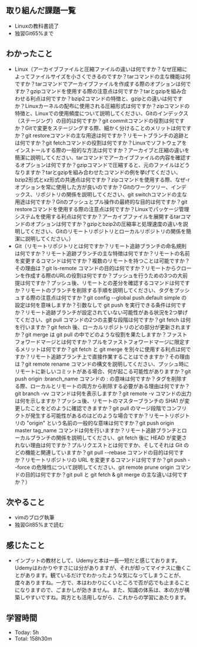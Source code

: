 ## 取り組んだ課題一覧
- Linuxの教科書読了
- 独習Git65%まで
## わかったこと
- Linux（アーカイブファイルと圧縮ファイルの違いは何ですか？なぜ圧縮によってファイルサイズを小さくできるのですか？tarコマンドの主な機能は何ですか？tarコマンドでアーカイブファイルを作成する際のオプションは何ですか？gzipコマンドを使用する際の注意点は何ですか？tarとgzipを組み合わせる利点は何ですか？bzip2コマンドの特徴と、gzipとの違いは何ですか？Linuxカーネルの配布に使用される圧縮形式は何ですか？zipコマンドの特徴と、Linuxでの使用頻度について説明してください、Gitのインデックス（ステージング）の目的は何ですか？git commitコマンドの役割は何ですか？Gitで変更をステージングする際、細かく分けることのメリットは何ですか？git restoreコマンドの主な用途は何ですか？リモートブランチの追跡とは何ですか？git fetchコマンドの役割は何ですか？Linuxでソフトウェアをインストールする際の一般的な方法は何ですか？アーカイブと圧縮の違いを簡潔に説明してください、tarコマンドでアーカイブファイルの内容を確認するオプションは何ですか？gzipコマンドで圧縮すると、元のファイルはどうなりますか？tarとgzipを組み合わせたコマンドの例を挙げてください、bzip2形式とxz形式の共通点は何ですか？zipコマンドを使用する際、なぜ-rオプションを常に使用した方が良いのですか？Gitのワークツリー、インデックス、リポジトリの関係を説明してください、git switchコマンドの主な用途は何ですか？Gitのプッシュとプル操作の最終的な目的は何ですか？git restoreコマンドを使用する際の注意点は何ですか？Linuxでパッケージ管理システムを使用する利点は何ですか？アーカイブファイルを展開するtarコマンドのオプションは何ですか？gzipとbzip2の圧縮率と処理速度の違いを説明してください、Gitのリモートリポジトリとローカルリポジトリの関係を簡潔に説明してください。）
- Git（リモートリポジトリとは何ですか？リモート追跡ブランチの命名規則は何ですか？リモート追跡ブランチの主な特徴は何ですか？リモートの名前を変更するコマンドは何ですか？複数のリモートを持つことは可能ですか？その理由は？git ls-remote コマンドの目的は何ですか？リモートからクローンを作成する際のURLの役割は何ですか？プッシュを行うための3つの大前提は何ですか？プッシュ後、リモートとの差分を確認するコマンドは何ですか？リモートのブランチを削除する手順を説明してください、タグをプッシュする際の注意点は何ですか？git config --global push.default simple の設定は何を意味しますか？引数なしで git push を実行できる条件は何ですか？リモート追跡ブランチが設定されていない可能性がある状況を2つ挙げてください、git pull コマンドの2つの主要な段階は何ですか？git fetch は何を行いますか？git fetch 後、ローカルリポジトリのどの部分が更新されますか？git merge は git pull の中でどのような役割を果たしますか？ファストフォワードマージとは何ですか？プルをファストフォワードマージに限定するメリットは何ですか？git fetch と git merge を別々に使用する利点は何ですか？リモート追跡ブランチ上で直接作業することはできますか？その理由は？git remote rename コマンドの構文を説明してください、プッシュ時にリモートに新しいコミットがある場合、何が起こる可能性がありますか？git push origin :branch_name コマンドの : の意味は何ですか？タグを削除する際、ローカルとリモートの両方から削除する必要がある理由は何ですか？git branch -vv コマンドは何を表示しますか？git remote -v コマンドの出力は何を示しますか？プッシュ後、リモートのマスターブランチの SHA1 が変更したことをどのように確認できますか？git pull のマージ段階でコンフリクトが発生する可能性があるのはどのような場合ですか？リモートリポジトリの "origin" という名前の一般的な意味は何ですか？git push origin master tag_name コマンドは何を行いますか？リモート追跡ブランチとローカルブランチの関係を説明してください、git fetch 後に HEAD が変更されない理由は何ですか？プルリクエストとは何ですか、そしてそれは Git のどの機能と関連していますか？git pull --rebase コマンドの目的は何ですか？リモートリポジトリの URL を変更するコマンドは何ですか？git push --force の危険性について説明してください、git remote prune origin コマンドの目的は何ですか？git pull と git fetch & git merge の主な違いは何ですか？）
## 次やること
- vimのブログ執筆
- 独習Git85%まで読む
## 感じたこと
- インプットの教材として、Udemyと本は一長一短だと感じております。Udemyはわかりやすさには分がありますが、それが却ってマイナスに働くことがあります。観ているだけでわかったような気になってしまうことが、度々ありますね。一方で、本はわかりにくいところで否が応でも止まることになりますので、ごまかしが効きません。また、知識の体系は、本の方が構築しやすいですね。両方とも活用しながら、これからの学習にあたります。
## 学習時間
- Today: 5h
- Total: 158h30m
